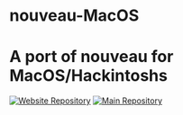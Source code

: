 # nouveau-MacOS
# A port of nouveau for MacOS/Hackintoshs
[![Website Repository](https://img.shields.io/badge/Visit%20Repository-https%3A%2F%2Fgithub.com%2FHttpAnimation%2Fnouveau-MacOS%2Ftree%2Fgh--pages-blue.svg)](https://github.com/HttpAnimation/nouveau-MacOS/tree/gh-pages)
[![Main Repository](https://img.shields.io/badge/Visit%20Repository-https%3A%2F%2Fgithub.com%2FHttpAnimation%2Fnouveau-MacOS%2Ftree%2Fgh--pages-blue.svg)](https://github.com/HttpAnimation/nouveau-MacOS)
